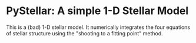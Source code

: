# PyStellar: A simple 1-D Stellar Model

This is a (bad) 1-D stellar model. It numerically integrates the four equations of stellar structure using the "shooting to a fitting point" method.